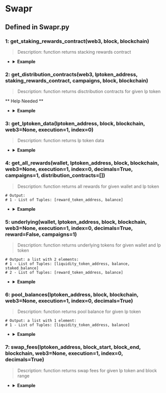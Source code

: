 # Swapr

## Defined in Swapr.py

### 1: get_staking_rewards_contract(web3, block, blockchain)

> Description: function returns stacking rewards contract


- <details><summary><b>Example</b></summary>

  ```
  from defyes import *

  from defyes.functions import *

  from defyes import Swapr

  web3 = get_node(ETHEREUM, 'latest', 0)

  f1 = Swapr.get_staking_rewards_contract(web3, 'latest', ETHEREUM)

  print(f1)

  ```

  ```
  output: 
  <web3._utils.datatypes.Contract object at 0x7fecf9dd2710>

  ```
  </details>


### 2: get_distribution_contracts(web3, lptoken_address, staking_rewards_contract, campaigns, block, blockchain)

> Description: function returns disctribution contracts for given lp token

** Help Needed **

- <details><summary><b>Example</b></summary>

  ```
  from defyes import *

  from defyes.functions import *

  from defyes import Swapr

  web3 = get_node(ETHEREUM, 'latest', 0)

  f1 = Swapr.get_staking_rewards_contract(web3, 'latest', ETHEREUM)

  f2 = Swapr.get_distribution_contracts(web3, '0x7515Be43D16f871588ADc135d58a9c30A71Eb34F', f1, 1, 'latest', ETHEREUM)

  print(f2)

  ```

  ```
  output: 
  

  ```
  </details>

### 3: get_lptoken_data(lptoken_address, block, blockchain, web3=None, execution=1, index=0)

> Description: function returns lp token data

- <details><summary><b>Example</b></summary>

  ```
  from defyes import *

  from defyes.functions import *

  from defyes import Swapr

  f3 = Swapr.get_lptoken_data('0x7515Be43D16f871588ADc135d58a9c30A71Eb34F', 'latest', ETHEREUM)

  print(f3)

  ```

  ```
  output: 
  {'contract': <web3._utils.datatypes.Contract object at 0x7fc6a413e6e0>, 'decimals': 18, 'totalSupply': 8788345579684989628399, 'token0': '0x6B175474E89094C44Da98b954EedeAC495271d0F', 'token1': '0xC02aaA39b223FE8D0A0e5C4F27eAD9083C756Cc2', 'reserves': [367338598438067871621998, 257554709560248473048, 1673559707], 'kLast': 0, 'virtualTotalSupply': 1.0546014695621988e+22}
  

  ```
  </details>


### 4: get_all_rewards(wallet, lptoken_address, block, blockchain, web3=None, execution=1, index=0, decimals=True, campaigns=1, distribution_contracts=[])

> Description: function returns all rewards for given wallet and lp token

  ```
  # Output:
  # 1 - List of Tuples: [reward_token_address, balance]
  ```

- <details><summary><b>Example</b></summary>

  ```
  from defyes import *

  from defyes.functions import *

  from defyes import Swapr

  f4 = Swapr.get_all_rewards('0x849D52316331967b6fF1198e5E32A0eB168D039d', '0x7515Be43D16f871588ADc135d58a9c30A71Eb34F', 'latest', ETHEREUM)

  print(f4)

  ```

  ```
  output: None

  ```
  </details>

### 5: underlying(wallet, lptoken_address, block, blockchain, web3=None, execution=1, index=0, decimals=True, reward=False, campaigns=1)

> Description: function returns underlying tokens for given wallet and lp token

  ```
  # Output: a list with 2 elements:
  # 1 - List of Tuples: [liquidity_token_address, balance, staked_balance]
  # 2 - List of Tuples: [reward_token_address, balance]

  ```

- <details><summary><b>Example</b></summary>

  ```
  from defyes import *

  from defyes.functions import *

  from defyes import Swapr

  f5 = Swapr.underlying('0x849D52316331967b6fF1198e5E32A0eB168D039d', '0x7515Be43D16f871588ADc135d58a9c30A71Eb34F', 'latest', ETHEREUM)

  print(f5)

  ```

  ```
  output: None

  ```
  </details>


### 6: pool_balances(lptoken_address, block, blockchain, web3=None, execution=1, index=0, decimals=True)

> Description: function returns pool balance for given lp token

  ```
  # Output: a list with 1 element:
  # 1 - List of Tuples: [liquidity_token_address, balance]
  ```
- <details><summary><b>Example</b></summary>

  ```
  from defyes import *

  from defyes.functions import *

  from defyes import Swapr

  f6 = Swapr.pool_balances('0x7515Be43D16f871588ADc135d58a9c30A71Eb34F', 'latest', ETHEREUM)

  print(f6)

  ```

  ```
  output: 
  [['0x6B175474E89094C44Da98b954EedeAC495271d0F', 367338.5984380679], ['0xC02aaA39b223FE8D0A0e5C4F27eAD9083C756Cc2', 257.55470956024845]]

  ```
  </details>

### 7: swap_fees(lptoken_address, block_start, block_end, blockchain, web3=None, execution=1, index=0, decimals=True)

> Description: function returns swap fees for given lp token and block range


- <details><summary><b>Example</b></summary>

  ```
  from defyes import *

  from defyes.functions import *

  from defyes import Swapr

  f7 = Swapr.swap_fees('0x7515Be43D16f871588ADc135d58a9c30A71Eb34F', 16392504, 'latest', ETHEREUM)

  print(f7)

  ```

  ```
  output: 
  {'swaps': [{'block': 16392554, 'token': '0x6B175474E89094C44Da98b954EedeAC495271d0F', 'amount': 0.3533967616636148}, {'block': 16392693, 'token': '0x6B175474E89094C44Da98b954EedeAC495271d0F', 'amount': 0.8042712308268711}, {'block': 16392942, 'token': '0x6B175474E89094C44Da98b954EedeAC495271d0F', 'amount': 1.3125}, {'block': 16392986, 'token': '0x6B175474E89094C44Da98b954EedeAC495271d0F', 'amount': 1.12284669760275}, {'block': 16393054, 'token': '0xC02aaA39b223FE8D0A0e5C4F27eAD9083C756Cc2', 'amount': 4.3810185944715885e-05}, {'block': 16393185, 'token': '0x6B175474E89094C44Da98b954EedeAC495271d0F', 'amount': 0.13697197835428987}, {'block': 16393190, 'token': '0x6B175474E89094C44Da98b954EedeAC495271d0F', 'amount': 0.1027289837657174}, {'block': 16393338, 'token': '0x6B175474E89094C44Da98b954EedeAC495271d0F', 'amount': 0.2434762712795}, {'block': 16393463, 'token': '0xC02aaA39b223FE8D0A0e5C4F27eAD9083C756Cc2', 'amount': 0.00035039806149557873}, {'block': 16393467, 'token': '0xC02aaA39b223FE8D0A0e5C4F27eAD9083C756Cc2', 'amount': 0.000173850319209059}]}
  
  ```
  </details>

